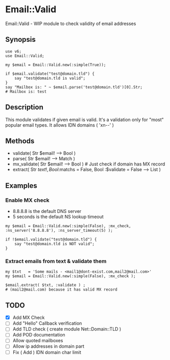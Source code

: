 # Email::Valid
Email::Valid - WIP module to check validity of email addresses
## Synopsis
```perl6
use v6;
use Email::Valid;

my $email = Email::Valid.new(:simple(True));

if $email.validate("test@domain.tld") {
    say "test@domain.tld is valid";
}
say "Mailbox is: " ~ $email.parse('test@domain.tld')[0].Str;
# Mailbox is: test
```

## Description
This module validates if given email is valid.
It's a validation only for "most" popular email types.
It allows IDN domains ( 'xn--' )

## Methods
- validate( Str $email! --> Bool )
- parse( Str $email! --> Match )
- mx_validate( Str $email! --> Bool ) # Just check if domain has MX record
- extract( Str $text!, Bool :$matchs = False, Bool :$validate = False --> List )

## Examples
### Enable MX check
- 8.8.8.8 is the default DNS server
- 5 seconds is the default NS lookup timeout
```perl6
my $email = Email::Valid.new(:simple(False), :mx_check, :ns_server('8.8.8.8'), :ns_server_timeout(5) );

if !$email.validate("test@domain.tld") {
    say "test@domain.tld is NOT valid";
}
```

### Extract emails from text & validate them
```perl6
my $txt   = 'Some mails - <mail1@dont-exist.com,mail2@mail.com>'
my $email = Email::Valid.new(:simple(False), :mx_check );

$email.extract( $txt, :validate ) ; 
# (mail2@mail.com) because it has valid MX record
```

## TODO
- [x] Add MX Check
- [ ] Add "Hello" Callback verification
- [ ] Add TLD check ( create module Net::Domain::TLD )
- [ ] Add POD documentation
- [ ] Allow quoted mailboxes
- [ ] Allow ip addresses in domain part
- [ ] Fix ( Add ) IDN domain char limit
